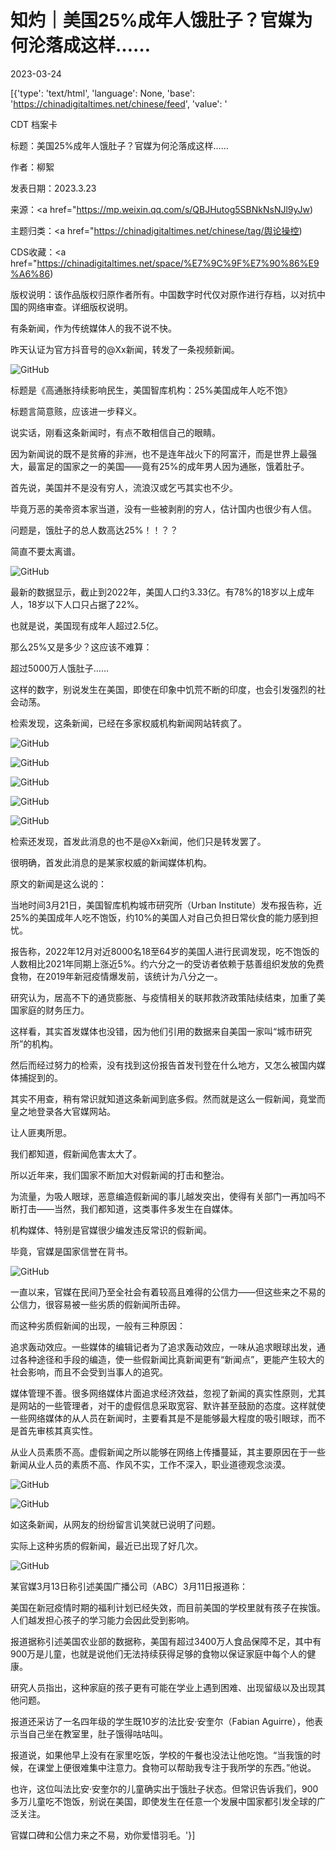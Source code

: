 # 知灼｜美国25%成年人饿肚子？官媒为何沦落成这样……

2023-03-24

[{'type': 'text/html', 'language': None, 'base': 'https://chinadigitaltimes.net/chinese/feed', 'value': '

CDT 档案卡

标题：美国25%成年人饿肚子？官媒为何沦落成这样……

作者：柳絮

发表日期：2023.3.23

来源：<a href="https://mp.weixin.qq.com/s/QBJHutog5SBNkNsNJl9yJw)

主题归类：<a href="https://chinadigitaltimes.net/chinese/tag/舆论操控)

CDS收藏：<a href="https://chinadigitaltimes.net/space/%E7%9C%9F%E7%90%86%E9%A6%86)

版权说明：该作品版权归原作者所有。中国数字时代仅对原作进行存档，以对抗中国的网络审查。详细版权说明。





有条新闻，作为传统媒体人的我不说不快。

昨天认证为官方抖音号的@Xx新闻，转发了一条视频新闻。

![GitHub](https://chinadigitaltimes.net/chinese/files/2023/03/post-694145-641d4b829e2eb.)

标题是《高通胀持续影响民生，美国智库机构：25%美国成年人吃不饱》

标题言简意赅，应该进一步释义。

说实话，刚看这条新闻时，有点不敢相信自己的眼睛。

因为新闻说的既不是贫瘠的非洲，也不是连年战火下的阿富汗，而是世界上最强大，最富足的国家之一的美国——竟有25%的成年男人因为通胀，饿着肚子。

首先说，美国并不是没有穷人，流浪汉或乞丐其实也不少。

毕竟万恶的美帝资本家当道，没有一些被剥削的穷人，估计国内也很少有人信。

问题是，饿肚子的总人数高达25%！！？？

简直不要太离谱。

![GitHub](https://chinadigitaltimes.net/chinese/files/2023/03/post-694145-641d4b82a8750.)

最新的数据显示，截止到2022年，美国人口约3.33亿。有78%的18岁以上成年人，18岁以下人口只占据了22%。

也就是说，美国现有成年人超过2.5亿。

那么25%又是多少？这应该不难算：

超过5000万人饿肚子……

这样的数字，别说发生在美国，即使在印象中饥荒不断的印度，也会引发强烈的社会动荡。

检索发现，这条新闻，已经在多家权威机构新闻网站转疯了。

![GitHub](https://chinadigitaltimes.net/chinese/files/2023/03/post-694145-641d4b82b48ed.)

![GitHub](https://chinadigitaltimes.net/chinese/files/2023/03/post-694145-641d4b82bec19.)

![GitHub](https://chinadigitaltimes.net/chinese/files/2023/03/post-694145-641d4b82c9f4b.)

![GitHub](https://chinadigitaltimes.net/chinese/files/2023/03/post-694145-641d4b82d670c.)

![GitHub](https://chinadigitaltimes.net/chinese/files/2023/03/post-694145-641d4b82e3467.)

检索还发现，首发此消息的也不是@Xx新闻，他们只是转发罢了。

很明确，首发此消息的是某家权威的新闻媒体机构。

原文的新闻是这么说的：

当地时间3月21日，美国智库机构城市研究所（Urban Institute）发布报告称，近25%的美国成年人吃不饱饭，约10%的美国人对自己负担日常伙食的能力感到担忧。

报告称，2022年12月对近8000名18至64岁的美国人进行民调发现，吃不饱饭的人数相比2021年同期上涨近5%。约六分之一的受访者依赖于慈善组织发放的免费食物，在2019年新冠疫情爆发前，该统计为八分之一。

研究认为，居高不下的通货膨胀、与疫情相关的联邦救济政策陆续结束，加重了美国家庭的财务压力。

这样看，其实首发媒体也没错，因为他们引用的数据来自美国一家叫“城市研究所”的机构。

然后而经过努力的检索，没有找到这份报告首发刊登在什么地方，又怎么被国内媒体捕捉到的。

其实不用查，稍有常识就知道这条新闻到底多假。然而就是这么一假新闻，竟堂而皇之地登录各大官媒网站。

让人匪夷所思。

我们都知道，假新闻危害太大了。

所以近年来，我们国家不断加大对假新闻的打击和整治。

为流量，为吸人眼球，恶意编造假新闻的事儿越发突出，使得有关部门一再加吗不断打击——当然，我们都知道，这类事件多发生在自媒体。

机构媒体、特别是官媒很少编发违反常识的假新闻。

毕竟，官媒是国家信誉在背书。

![GitHub](https://chinadigitaltimes.net/chinese/files/2023/03/post-694145-641d4b8301626.)

一直以来，官媒在民间乃至全社会有着较高且难得的公信力——但这些来之不易的公信力，很容易被一些劣质的假新闻所击碎。

而这种劣质假新闻的出现，一般有三种原因：

追求轰动效应。一些媒体的编辑记者为了追求轰动效应，一味从追求眼球出发，通过各种途径和手段的编造，使一些假新闻比真新闻更有“新闻点”，更能产生较大的社会影响，而且不会受到当事人的追究。

媒体管理不善。很多网络媒体片面追求经济效益，忽视了新闻的真实性原则，尤其是网站的一些管理者，对干的虚假信息采取宽容、默许甚至鼓励的态度。这样就使一些网络媒体的从人员在新闻时，主要看其是不是能够最大程度的吸引眼球，而不是首先审核其真实性。

从业人员素质不高。虚假新闻之所以能够在网络上传播蔓延，其主要原因在于一些新闻从业人员的素质不高、作风不实，工作不深入，职业道德观念淡漠。

![GitHub](https://chinadigitaltimes.net/chinese/files/2023/03/post-694145-641d4b8310e5f.)

![GitHub](https://chinadigitaltimes.net/chinese/files/2023/03/post-694145-641d4b831ffe5.)

如这条新闻，从网友的纷纷留言讥笑就已说明了问题。

实际上这种劣质的假新闻，最近已出现了好几次。

![GitHub](https://chinadigitaltimes.net/chinese/files/2023/03/post-694145-641d4b832f33d.)

某官媒3月13日称引述美国广播公司（ABC）3月11日报道称：

美国在新冠疫情时期的福利计划已经失效，而目前美国的学校里就有孩子在挨饿。人们越发担心孩子的学习能力会因此受到影响。

报道据称引述美国农业部的数据称，美国有超过3400万人食品保障不足，其中有900万是儿童，也就是说他们无法持续获得足够的食物以保证家庭中每个人的健康。

研究人员指出，这种家庭的孩子更有可能在学业上遇到困难、出现留级以及出现其他问题。

报道还采访了一名四年级的学生既10岁的法比安·安奎尔（Fabian Aguirre），他表示当自己坐在教室里，肚子饿得咕咕叫。

报道说，如果他早上没有在家里吃饭，学校的午餐也没法让他吃饱。“当我饿的时候，在课堂上便很难集中注意力。食物可以帮助我专注于我所学的东西。”他说。

也许，这位叫法比安·安奎尔的儿童确实出于饿肚子状态。但常识告诉我们，900多万儿童吃不饱饭，别说在美国，即使发生在任意一个发展中国家都引发全球的广泛关注。

官媒口碑和公信力来之不易，劝你爱惜羽毛。'}]